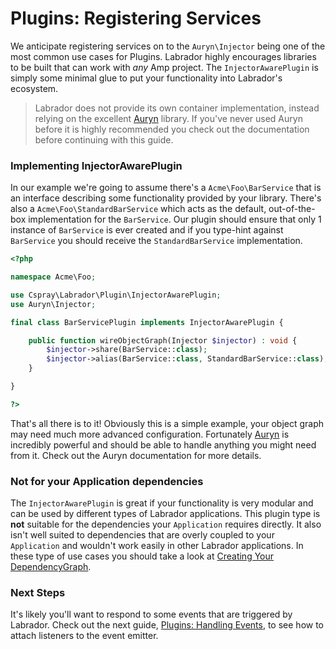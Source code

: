 # Plugins: Registering Services

We anticipate registering services on to the `Auryn\Injector` being one of the most common use cases for Plugins. Labrador 
highly encourages libraries to be built that can work with _any_ Amp project. The `InjectorAwarePlugin` is simply some 
minimal glue to put your functionality into Labrador's ecosystem.

> Labrador does not provide its own container implementation, instead relying on the excellent [Auryn] library. If you've 
> never used Auryn before it is highly recommended you check out the documentation before continuing with this guide.

### Implementing InjectorAwarePlugin

In our example we're going to assume there's a `Acme\Foo\BarService` that is an interface describing some functionality 
provided by your library. There's also a `Acme\Foo\StandardBarService` which acts as the default, out-of-the-box 
implementation for the `BarService`. Our plugin should ensure that only 1 instance of `BarService` is ever created and 
if you type-hint against `BarService` you should receive the `StandardBarService` implementation.

```php
<?php

namespace Acme\Foo;

use Cspray\Labrador\Plugin\InjectorAwarePlugin;
use Auryn\Injector;

final class BarServicePlugin implements InjectorAwarePlugin {

    public function wireObjectGraph(Injector $injector) : void {
        $injector->share(BarService::class);
        $injector->alias(BarService::class, StandardBarService::class);
    }

}

?>
```

That's all there is to it! Obviously this is a simple example, your object graph may need much more advanced 
configuration. Fortunately [Auryn] is incredibly powerful and should be able to handle anything you might need  from it. 
Check out the Auryn documentation for more details.

### Not for your Application dependencies

The `InjectorAwarePlugin` is great if your functionality is very modular and can be used by different types of Labrador
applications. This plugin type is **not** suitable for the dependencies your `Application` requires directly. It also 
isn't well suited to dependencies that are overly coupled to your `Application` and wouldn't work easily in other Labrador 
applications. In these type of use cases you should take a look at [Creating Your DependencyGraph][create-dependency-graph].

### Next Steps

It's likely you'll want to respond to some events that are triggered by Labrador. Check out the next guide, 
[Plugins: Handling Events][plugins-handling-events], to see how to attach listeners to the event emitter.

[Auryn]: https://github.com/rdlowrey/auryn
[create-dependency-graph]: /docs/core/how-tos/creating-your-dependency-graph
[plugins-handling-events]: /docs/core/tutorials/plugins-handling-events